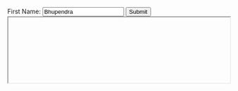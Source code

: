<script src="https://ajax.googleapis.com/ajax/libs/jquery/3.4.1/jquery.min.js"></script>
<script src="../noname/scripts/main.js"></script>
 
<div id="d1">
 <label for="inpName">First Name: </label>
<input type="text" id="inpName" value="Bhupendra" /> <input type="button" id="btn1" value="Submit">
</div>
<div id="msgDiv"></div>
<div id="mydiv">
     <!--iframe id="myIframe" src="" width="100%" height="300"-->
 <iframe id="myIframe" src="" height="-webkit-fill-available" width="100%">
     </iframe>
 </div>


